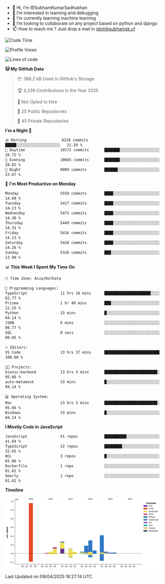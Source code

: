 - 👋 Hi, I’m @SubhamKumarSadhukhan
- 👀 I’m interested in learning and debugging
- 🌱 I’m currently learning machine learning
- 💞️ I’m looking to collaborate on any project based on python and django
- 📫 How to reach me ?
      Just drop a mail in idiot@subhamsk.cf

<!---
SubhamKumarSadhukhan/SubhamKumarSadhukhan is a ✨ special ✨ repository because its `README.md` (this file) appears on your GitHub profile.
You can click the Preview link to take a look at your changes.
--->


<!--START_SECTION:waka-->
![Code Time](http://img.shields.io/badge/Code%20Time-2%2C829%20hrs%2020%20mins-blue)

![Profile Views](http://img.shields.io/badge/Profile%20Views-0-blue)

![Lines of code](https://img.shields.io/badge/From%20Hello%20World%20I%27ve%20Written-2.8%20million%20lines%20of%20code-blue)

**🐱 My GitHub Data** 

> 📦 388.2 kB Used in GitHub's Storage 
 > 
> 🏆 4,339 Contributions in the Year 2025
 > 
> 🚫 Not Opted to Hire
 > 
> 📜 25 Public Repositories 
 > 
> 🔑 45 Private Repositories 
 > 
**I'm a Night 🦉** 

```text
🌞 Morning                8220 commits        █████░░░░░░░░░░░░░░░░░░░░   21.59 % 
🌆 Daytime                10172 commits       ███████░░░░░░░░░░░░░░░░░░   26.72 % 
🌃 Evening                10665 commits       ███████░░░░░░░░░░░░░░░░░░   28.02 % 
🌙 Night                  9009 commits        ██████░░░░░░░░░░░░░░░░░░░   23.67 % 
```
📅 **I'm Most Productive on Monday** 

```text
Monday                   5558 commits        ████░░░░░░░░░░░░░░░░░░░░░   14.60 % 
Tuesday                  5417 commits        ████░░░░░░░░░░░░░░░░░░░░░   14.23 % 
Wednesday                5472 commits        ████░░░░░░░░░░░░░░░░░░░░░   14.38 % 
Thursday                 5449 commits        ████░░░░░░░░░░░░░░░░░░░░░   14.31 % 
Friday                   5416 commits        ████░░░░░░░░░░░░░░░░░░░░░   14.23 % 
Saturday                 5428 commits        ████░░░░░░░░░░░░░░░░░░░░░   14.26 % 
Sunday                   5326 commits        ███░░░░░░░░░░░░░░░░░░░░░░   13.99 % 
```


📊 **This Week I Spent My Time On** 

```text
🕑︎ Time Zone: Asia/Kolkata

💬 Programming Languages: 
TypeScript               11 hrs 16 mins      █████████████████████░░░░   82.77 % 
Prisma                   1 hr 40 mins        ███░░░░░░░░░░░░░░░░░░░░░░   12.25 % 
Python                   33 mins             █░░░░░░░░░░░░░░░░░░░░░░░░   04.14 % 
JSON                     6 mins              ░░░░░░░░░░░░░░░░░░░░░░░░░   00.77 % 
SQL                      0 secs              ░░░░░░░░░░░░░░░░░░░░░░░░░   00.05 % 

🔥 Editors: 
VS Code                  13 hrs 37 mins      █████████████████████████   100.00 % 

🐱‍💻 Projects: 
bionic-backend           13 hrs 3 mins       ████████████████████████░   95.86 % 
auto-metamask            33 mins             █░░░░░░░░░░░░░░░░░░░░░░░░   04.14 % 

💻 Operating System: 
Mac                      13 hrs 3 mins       ████████████████████████░   95.86 % 
Windows                  33 mins             █░░░░░░░░░░░░░░░░░░░░░░░░   04.14 % 
```

**I Mostly Code in JavaScript** 

```text
JavaScript               41 repos            ██████████░░░░░░░░░░░░░░░   41.84 % 
TypeScript               32 repos            ████████░░░░░░░░░░░░░░░░░   32.65 % 
HCL                      3 repos             █░░░░░░░░░░░░░░░░░░░░░░░░   03.06 % 
Dockerfile               1 repo              ░░░░░░░░░░░░░░░░░░░░░░░░░   01.02 % 
Smarty                   1 repo              ░░░░░░░░░░░░░░░░░░░░░░░░░   01.02 % 
```



**Timeline**

![Lines of Code chart](https://raw.githubusercontent.com/SubhamKumarSadhukhan/SubhamKumarSadhukhan/main/assets/bar_graph.png)


 Last Updated on 09/04/2025 16:27:14 UTC
<!--END_SECTION:waka-->
